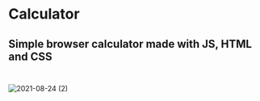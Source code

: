 # Calculator
## Simple browser calculator made with JS, HTML and CSS</br></br>
![2021-08-24 (2)](https://user-images.githubusercontent.com/69065770/130664419-5c421c3f-c5d0-41b0-941c-d7746333a01c.png)
